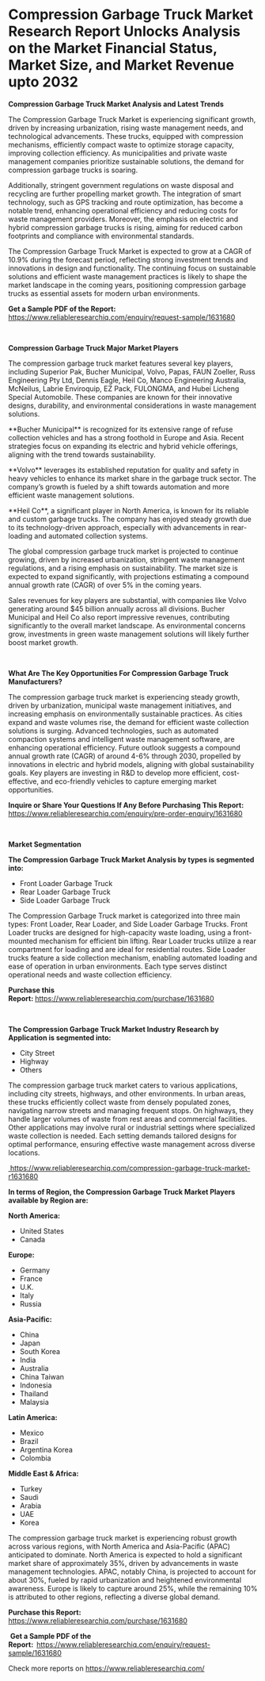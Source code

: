 <p><h1>Compression Garbage Truck Market Research Report Unlocks Analysis on the Market Financial Status, Market Size, and Market Revenue upto 2032</h1></p><p><strong>Compression Garbage Truck Market Analysis and Latest Trends</strong></p>
<p><p>The Compression Garbage Truck Market is experiencing significant growth, driven by increasing urbanization, rising waste management needs, and technological advancements. These trucks, equipped with compression mechanisms, efficiently compact waste to optimize storage capacity, improving collection efficiency. As municipalities and private waste management companies prioritize sustainable solutions, the demand for compression garbage trucks is soaring.</p><p>Additionally, stringent government regulations on waste disposal and recycling are further propelling market growth. The integration of smart technology, such as GPS tracking and route optimization, has become a notable trend, enhancing operational efficiency and reducing costs for waste management providers. Moreover, the emphasis on electric and hybrid compression garbage trucks is rising, aiming for reduced carbon footprints and compliance with environmental standards.</p><p>The Compression Garbage Truck Market is expected to grow at a CAGR of 10.9% during the forecast period, reflecting strong investment trends and innovations in design and functionality. The continuing focus on sustainable solutions and efficient waste management practices is likely to shape the market landscape in the coming years, positioning compression garbage trucks as essential assets for modern urban environments.</p></p>
<p><strong>Get a Sample PDF of the Report:&nbsp;</strong> <a href="https://www.reliableresearchiq.com/enquiry/request-sample/1631680?utm_campaign=3453&utm_medium=2&utm_source=Github&utm_content=ia&utm_term=30032025&utm_id=compression-garbage-truck">https://www.reliableresearchiq.com/enquiry/request-sample/1631680</a></p>
<p>&nbsp;</p>
<p><strong>Compression Garbage Truck Major Market Players</strong></p>
<p><p>The compression garbage truck market features several key players, including Superior Pak, Bucher Municipal, Volvo, Papas, FAUN Zoeller, Russ Engineering Pty Ltd, Dennis Eagle, Heil Co, Manco Engineering Australia, McNeilus, Labrie Enviroquip, EZ Pack, FULONGMA, and Hubei Licheng Special Automobile. These companies are known for their innovative designs, durability, and environmental considerations in waste management solutions.</p><p>**Bucher Municipal** is recognized for its extensive range of refuse collection vehicles and has a strong foothold in Europe and Asia. Recent strategies focus on expanding its electric and hybrid vehicle offerings, aligning with the trend towards sustainability.</p><p>**Volvo** leverages its established reputation for quality and safety in heavy vehicles to enhance its market share in the garbage truck sector. The company’s growth is fueled by a shift towards automation and more efficient waste management solutions.</p><p>**Heil Co**, a significant player in North America, is known for its reliable and custom garbage trucks. The company has enjoyed steady growth due to its technology-driven approach, especially with advancements in rear-loading and automated collection systems.</p><p>The global compression garbage truck market is projected to continue growing, driven by increased urbanization, stringent waste management regulations, and a rising emphasis on sustainability. The market size is expected to expand significantly, with projections estimating a compound annual growth rate (CAGR) of over 5% in the coming years.</p><p>Sales revenues for key players are substantial, with companies like Volvo generating around $45 billion annually across all divisions. Bucher Municipal and Heil Co also report impressive revenues, contributing significantly to the overall market landscape. As environmental concerns grow, investments in green waste management solutions will likely further boost market growth.</p></p>
<p>&nbsp;</p>
<p><strong>What Are The Key Opportunities For Compression Garbage Truck Manufacturers?</strong></p>
<p><p>The compression garbage truck market is experiencing steady growth, driven by urbanization, municipal waste management initiatives, and increasing emphasis on environmentally sustainable practices. As cities expand and waste volumes rise, the demand for efficient waste collection solutions is surging. Advanced technologies, such as automated compaction systems and intelligent waste management software, are enhancing operational efficiency. Future outlook suggests a compound annual growth rate (CAGR) of around 4-6% through 2030, propelled by innovations in electric and hybrid models, aligning with global sustainability goals. Key players are investing in R&D to develop more efficient, cost-effective, and eco-friendly vehicles to capture emerging market opportunities.</p></p>
<p><strong>Inquire or Share Your Questions If Any Before Purchasing This Report:</strong> <a href="https://www.reliableresearchiq.com/enquiry/pre-order-enquiry/1631680?utm_campaign=3453&utm_medium=2&utm_source=Github&utm_content=ia&utm_term=30032025&utm_id=compression-garbage-truck">https://www.reliableresearchiq.com/enquiry/pre-order-enquiry/1631680</a></p>
<p>&nbsp;</p>
<p><strong>Market Segmentation</strong></p>
<p><strong>The Compression Garbage Truck Market Analysis by types is segmented into:</strong></p>
<p><ul><li>Front Loader Garbage Truck</li><li>Rear Loader Garbage Truck</li><li>Side Loader Garbage Truck</li></ul></p>
<p><p>The Compression Garbage Truck market is categorized into three main types: Front Loader, Rear Loader, and Side Loader Garbage Trucks. Front Loader trucks are designed for high-capacity waste loading, using a front-mounted mechanism for efficient bin lifting. Rear Loader trucks utilize a rear compartment for loading and are ideal for residential routes. Side Loader trucks feature a side collection mechanism, enabling automated loading and ease of operation in urban environments. Each type serves distinct operational needs and waste collection efficiency.</p></p>
<p><strong>Purchase this Report:&nbsp;</strong><a href="https://www.reliableresearchiq.com/purchase/1631680?utm_campaign=3453&utm_medium=2&utm_source=Github&utm_content=ia&utm_term=30032025&utm_id=compression-garbage-truck">https://www.reliableresearchiq.com/purchase/1631680</a></p>
<p>&nbsp;</p>
<p><strong>The Compression Garbage Truck Market Industry Research by Application is segmented into:</strong></p>
<p><ul><li>City Street</li><li>Highway</li><li>Others</li></ul></p>
<p><p>The compression garbage truck market caters to various applications, including city streets, highways, and other environments. In urban areas, these trucks efficiently collect waste from densely populated zones, navigating narrow streets and managing frequent stops. On highways, they handle larger volumes of waste from rest areas and commercial facilities. Other applications may involve rural or industrial settings where specialized waste collection is needed. Each setting demands tailored designs for optimal performance, ensuring effective waste management across diverse locations.</p></p>
<p><a href="https://www.reliableresearchiq.com/compression-garbage-truck-market-r1631680?utm_campaign=3453&utm_medium=2&utm_source=Github&utm_content=ia&utm_term=30032025&utm_id=compression-garbage-truck">&nbsp;https://www.reliableresearchiq.com/compression-garbage-truck-market-r1631680</a></p>
<p><strong>In terms of Region, the Compression Garbage Truck Market Players available by Region are:</strong></p>
<p>
    <p> <strong> North America: </strong>
        <ul>
            <li>United States</li>
            <li>Canada</li>
        </ul>
        </p> 
    <p> <strong> Europe: </strong>
        <ul>
            <li>Germany</li>
            <li>France</li>
            <li>U.K.</li>
            <li>Italy</li>
            <li>Russia</li>
        </ul>
        </p> 
    <p> <strong> Asia-Pacific: </strong>
        <ul>
            <li>China</li>
            <li>Japan</li>
            <li>South Korea</li>
            <li>India</li>
            <li>Australia</li>
            <li>China Taiwan</li>
            <li>Indonesia</li>
            <li>Thailand</li>
            <li>Malaysia</li>
        </ul>
        </p> 
    <p> <strong> Latin America: </strong>
        <ul>
            <li>Mexico</li>
            <li>Brazil</li>
            <li>Argentina Korea</li>
            <li>Colombia</li>
        </ul>
        </p> 
    <p> <strong> Middle East & Africa: </strong>
        <ul>
            <li>Turkey</li>
            <li>Saudi</li>
            <li>Arabia</li>
            <li>UAE</li>
            <li>Korea</li>
        </ul>
    </p>
    </p>
<p><p>The compression garbage truck market is experiencing robust growth across various regions, with North America and Asia-Pacific (APAC) anticipated to dominate. North America is expected to hold a significant market share of approximately 35%, driven by advancements in waste management technologies. APAC, notably China, is projected to account for about 30%, fueled by rapid urbanization and heightened environmental awareness. Europe is likely to capture around 25%, while the remaining 10% is attributed to other regions, reflecting a diverse global demand.</p></p>
<p><strong>Purchase this Report: </strong><a href="https://www.reliableresearchiq.com/purchase/1631680?utm_campaign=3453&utm_medium=2&utm_source=Github&utm_content=ia&utm_term=30032025&utm_id=compression-garbage-truck">https://www.reliableresearchiq.com/purchase/1631680</a></p>
<p>&nbsp;<strong>Get a Sample PDF of the Report:&nbsp;&nbsp;</strong><a href="https://www.reliableresearchiq.com/enquiry/request-sample/1631680?utm_campaign=3453&utm_medium=2&utm_source=Github&utm_content=ia&utm_term=30032025&utm_id=compression-garbage-truck">https://www.reliableresearchiq.com/enquiry/request-sample/1631680</a></p>
<p><strong></strong></p>
<p>Check more reports on <a href="https://www.reliableresearchiq.com/?utm_campaign=3453&utm_medium=2&utm_source=Github&utm_content=ia&utm_term=30032025&utm_id=compression-garbage-truck">https://www.reliableresearchiq.com/</a></p>